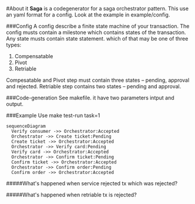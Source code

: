 #About it
<b>Saga</b> is a codegenerator for a saga orchestrator pattern. This use an yaml format for a config. Look at the example in example/config.

###Config
A config describe a finite state machine of your transaction.
The config musts contain a milestone which contains states of the transaction.
Any state musts contain state statement.
which of that may be one of three types:
1. Compensatable 
2. Pivot
3. Retriable

Compesatable and Pivot step must contain three states – pending, approval and rejected.
Retriable step contains two states – pending and approval. 

###Code-generation 
See makefile.
it have two parameters intput and output.


###Example
Use make test-run task=1
```mermaid
sequenceDiagram
  Verify consumer ->> Orchestrator:Accepted
  Orchestrator ->> Create ticket:Pending
  Create ticket ->> Orchestrator:Accepted
  Orchestrator ->> Verify card:Pending
  Verify card ->> Orchestrator:Accepted
  Orchestrator ->> Confirm ticket:Pending
  Confirm ticket ->> Orchestrator:Accepted
  Orchestrator ->> Confirm order:Pending
  Confirm order ->> Orchestrator:Accepted
```
#####What's happened when service rejected tx which was rejected?

#####What's happened when retriable tx is rejected?